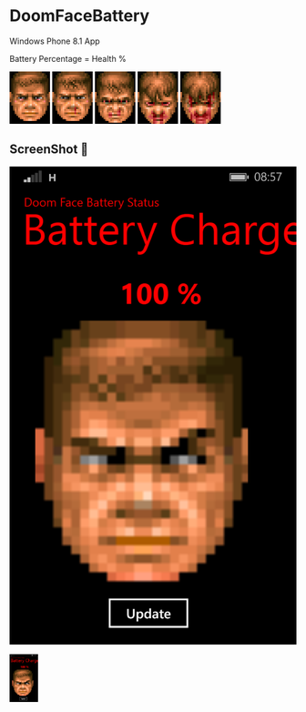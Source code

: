 # DoomFaceBattery
Windows Phone 8.1 App

Battery Percentage = Health %

![DoomGoodFaceS](https://github.com/Danielkaas94/DoomFaceBattery/blob/master/DoomFaceBattery/Assets/ImageFace/DoomGoodFaceS.png)
![DoomMussedS](https://github.com/Danielkaas94/DoomFaceBattery/blob/master/DoomFaceBattery/Assets/ImageFace/DoomMussedS.png)
![DoomSwollenS](https://github.com/Danielkaas94/DoomFaceBattery/blob/master/DoomFaceBattery/Assets/ImageFace/DoomSwollenS.png)
![DoomDirtyS](https://github.com/Danielkaas94/DoomFaceBattery/blob/master/DoomFaceBattery/Assets/ImageFace/DoomDirtyS.png)
![DoomBloodyS](https://github.com/Danielkaas94/DoomFaceBattery/blob/master/DoomFaceBattery/Assets/ImageFace/DoomBloodyS.png)


## ScreenShot 📱
![ScreenShot Windows Phone](https://github.com/Danielkaas94/DoomFaceBattery/blob/master/DoomFaceBattery/Assets/ImageFace/wp_ss_20170822_0001.png)

  <img alt="CMDFun in Action!" width="50" src="https://github.com/Danielkaas94/DoomFaceBattery/blob/master/DoomFaceBattery/Assets/ImageFace/wp_ss_20170822_0001.png">
